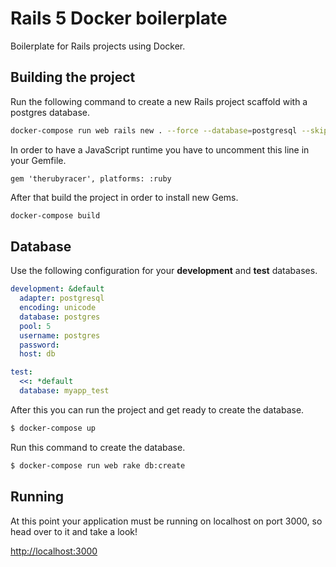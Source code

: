 # Rails 5 Docker boilerplate

Boilerplate for Rails projects using Docker.


## Building the project

Run the following command to create a new Rails project scaffold with a postgres database.

```bash
docker-compose run web rails new . --force --database=postgresql --skip-bundle
```

In order to have a JavaScript runtime you have to uncomment this line in your Gemfile.
```
gem 'therubyracer', platforms: :ruby
```

After that build the project in order to install new Gems.

```bash
docker-compose build
```

## Database

Use the following configuration for your **development** and **test** databases.

```yaml
development: &default
  adapter: postgresql
  encoding: unicode
  database: postgres
  pool: 5
  username: postgres
  password:
  host: db

test:
  <<: *default
  database: myapp_test
```

After this you can run the project and get ready to create the database.

```bash
$ docker-compose up
```

Run this command to create the database.

```bash
$ docker-compose run web rake db:create
```

## Running

At this point your application must be running on localhost on port 3000, so head over to it and take a look!

[http://localhost:3000](http://localhost:3000)
